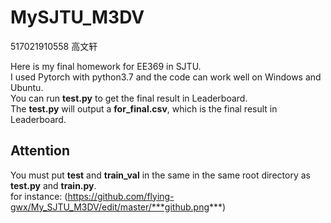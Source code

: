 # MySJTU_M3DV
517021910558 高文轩
  
Here is my final homework for EE369 in SJTU.  
I used Pytorch with python3.7 and the code can work well on Windows and Ubuntu.  
You can run **test.py** to get the final result in Leaderboard.  
The **test.py** will output a **for_final.csv**, which is the final result in Leaderboard.  
## Attention
You must put **test** and **train_val** in the same  in the same root directory as **test.py** and **train.py**.  
for instance:
(https://github.com/flying-gwx/My_SJTU_M3DV/edit/master/***github.png***)
